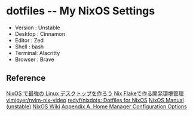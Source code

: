 # dotfiles -- My NixOS Settings

- Version : Unstable
- Desktop : Cinnamon
- Editor : Zed
- Shell : bash
- Terminal: Alacritty
- Browser : Brave

## Reference

[NixOS で最強の Linux デスクトップを作ろう](https://zenn.dev/asa1984/articles/nixos-is-the-best)
[Nix Flakeで作る開発環境管理](https://zenn.dev/stmn_inc/articles/create-environment-to-nix-flake)
[vimjoyer/nvim-nix-video](https://github.com/vimjoyer/nvim-nix-video/tree/main)
[redyf/nixdots: Dotfiles for NixOS](https://github.com/redyf/nixdots)
[NixOS Manual (unstable)](https://nixos.org/manual/nixos/unstable/)
[NixOS Wiki](https://nixos.wiki/wiki/Main_Page)
[Appendix A. Home Manager Configuration Options](https://nix-community.github.io/home-manager/options.xhtml)
